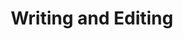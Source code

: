 ---
title: Writing and Editing
slug: writing-and-editing
taxonomy:
	tag: industry
content:
    items:
        '@taxonomy.industry': writing-and-editing
    order:
        by: date
        dir: desc
---